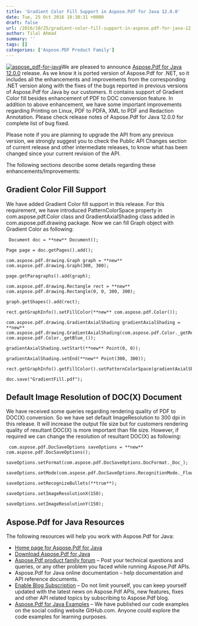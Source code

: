 ```yaml
---
title: 'Gradient Color Fill Support in Aspose.Pdf for Java 12.0.0'
date: Tue, 25 Oct 2016 19:38:31 +0000
draft: false
url: /2016/10/25/gradient-color-fill-support-in-aspose.pdf-for-java-12.0.0/
author: Tilal Ahmad
summary: ''
tags: []
categories: ['Aspose.PDF Product Family']
---
```


[![][1]](http://blog.aspose.com/wp-content/uploads/sites/2/2017/03/aspose-Pdf-for-Java.png)We are pleased to announce [Aspose.Pdf for Java 12.0.0][2] release. As we know it is ported version of Aspose.Pdf for .NET, so it includes all the enhancements and improvements from the corresponding .NET version along with the fixes of the bugs reported in previous versions of Aspose.Pdf for Java by our customers. It contains support of Gradient Color fill besides enhancement of PDF to DOC conversion feature. In addition to above enhancement, we have some important improvements regarding Printing on Linux, PDF to PDFA, XML to PDF and Redaction Annotation. Please check release notes of Aspose.Pdf for Java 12.0.0 for complete list of bug fixed.

Please note if you are planning to upgrade the API from any previous version, we strongly suggest you to check the Public API Changes section of current release and other intermediate releases, to know what has been changed since your current revision of the API.

The following sections describe some details regarding these enhancements/Improvements:

## Gradient Color Fill Support

We have added Gradient Color fill support in this release. For this requirement, we have introduced PatternColorSpace property in com.aspose.pdf.Color class and GradientAxialShading class added in com.aspose.pdf.drawing package. Now we can fill Graph object with Gradient Color as following:

```
 Document doc = **new** Document();

Page page = doc.getPages().add();

com.aspose.pdf.drawing.Graph graph = **new** com.aspose.pdf.drawing.Graph(300, 300);

page.getParagraphs().add(graph);

com.aspose.pdf.drawing.Rectangle rect = **new** com.aspose.pdf.drawing.Rectangle(0, 0, 300, 300);

graph.getShapes().add(rect);

rect.getGraphInfo().setFillColor(**new** com.aspose.pdf.Color());

com.aspose.pdf.drawing.GradientAxialShading gradientAxialShading = **new** com.aspose.pdf.drawing.GradientAxialShading(com.aspose.pdf.Color._getRed_(), com.aspose.pdf.Color._getBlue_());

gradientAxialShading.setStart(**new** Point(0, 0));

gradientAxialShading.setEnd(**new** Point(300, 300));

rect.getGraphInfo().getFillColor().setPatternColorSpace(gradientAxialShading);

doc.save("GradientFill.pdf"); 
```

## Default Image Resolution of DOC(X) Document

We have received some queries regarding rendering quality of PDF to DOC(X) conversion. So we have set default ImageResolution to 300 dpi in this release. It will increase the output file size but for customers rendering quality of resultant DOC(X) is more important than file size. However, if required we can change the resolution of resultant DOC(X) as following:

```
 com.aspose.pdf.DocSaveOptions saveOptions = **new** com.aspose.pdf.DocSaveOptions();

saveOptions.setFormat(com.aspose.pdf.DocSaveOptions.DocFormat._Doc_);

saveOptions.setMode(com.aspose.pdf.DocSaveOptions.RecognitionMode._Flow_);

saveOptions.setRecognizeBullets(**true**);

saveOptions.setImageResolutionX(150);

saveOptions.setImageResolutionY(150); 
```

## Aspose.Pdf for Java Resources

The following resources will help you work with Aspose.Pdf for Java:

*   [Home page for Aspose.Pdf for Java][3]
*   [Download Aspose.Pdf for Java][4]
*   [Aspose.Pdf product family forum][5] – Post your technical questions and queries, or any other problem you faced while running Aspose.Pdf APIs.
*   Aspose.Pdf for Java online documentation – help documentation and API reference documents.
*   [Enable Blog Subscription][6] – Do not limit yourself, you can keep yourself updated with the latest news on Aspose.Pdf APIs, new features, fixes and other API related topics by subscribing to Aspose.Pdf blog.
*   [Aspose.Pdf for Java Examples][7] – We have published our code examples on the social coding website GitHub.com. Anyone could explore the code examples for learning purposes.




[1]: http://blog.aspose.com/wp-content/uploads/sites/2/2017/03/aspose-Pdf-for-Java.png "aspose_pdf-for-java"
[2]: http://www.aspose.com/downloads/pdf/java/new-releases/aspose.pdf-for-java-12.0.0/
[3]: https://www.aspose.com/templates/aspose/App_Themes/V3/images/words/272x272/aspose_words-for-net.png
[4]: http://www.aspose.com/community/files/72/java-components/aspose.pdf-for-java/default.aspx
[5]: http://www.aspose.com/community/forums/aspose.pdf-product-family/20/showforum.aspx
[6]: https://blog.aspose.com/ "Aspose.Pdf for Java Blog Subscription"
[7]: https://github.com/asposepdf/Aspose_Pdf_JAVA




